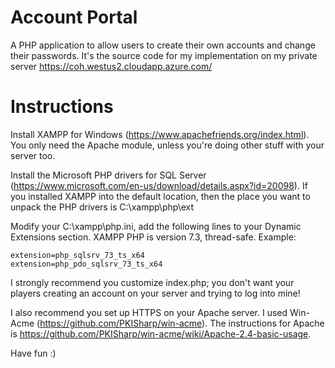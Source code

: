 # Account Portal

A PHP application to allow users to create their own accounts and change their passwords. It's the source code for my implementation on my private server https://coh.westus2.cloudapp.azure.com/

# Instructions

Install XAMPP for Windows (https://www.apachefriends.org/index.html). You only need the Apache module, unless you're doing other stuff with your server too. 

Install the Microsoft PHP drivers for SQL Server (https://www.microsoft.com/en-us/download/details.aspx?id=20098). If you installed XAMPP into the default location, then the place you want to unpack the PHP drivers is C:\xampp\php\ext

Modify your C:\xampp\php.ini, add the following lines to your Dynamic Extensions section. XAMPP PHP is version 7.3, thread-safe.
Example:
```
extension=php_sqlsrv_73_ts_x64
extension=php_pdo_sqlsrv_73_ts_x64
```
I strongly recommend you customize index.php; you don't want your players creating an account on your server and trying to log into mine!

I also recommend you set up HTTPS on your Apache server. I used Win-Acme (https://github.com/PKISharp/win-acme). The instructions for Apache is https://github.com/PKISharp/win-acme/wiki/Apache-2.4-basic-usage.

Have fun :)
